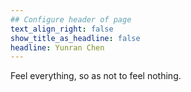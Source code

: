 ```yaml
---
## Configure header of page
text_align_right: false
show_title_as_headline: false
headline: Yunran Chen
---
```


<!-- this is a subheadline -->
Feel everything, so as not to feel nothing.
